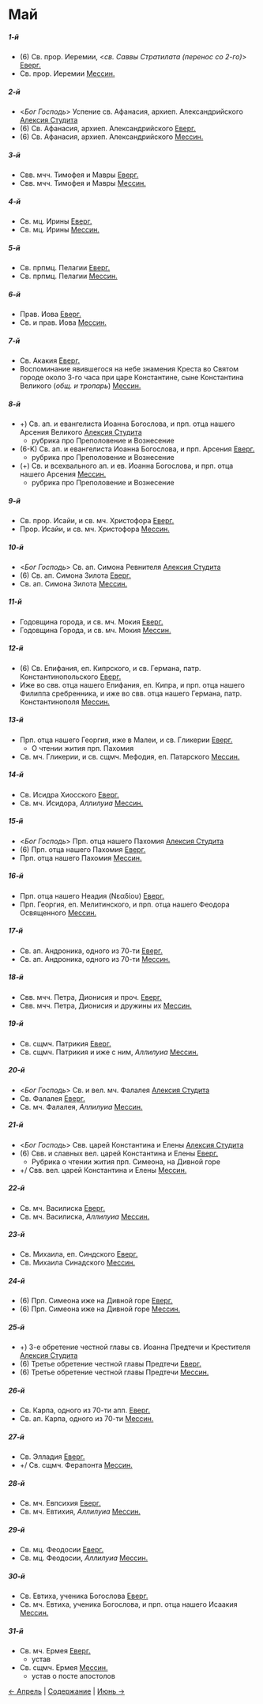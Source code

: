 
# Май

##### 1-й

- (6) Св. прор. Иеремии, <*св. Саввы Стратилата (перенос со 2-го)*> [Еверг.](05_01_EUR.ru.md)
- Св. прор. Иеремии [Мессин.](05_01_MES.ru.md)

##### 2-й

- <*Бог Господь*> Успение св. Афанасия, архиеп. Александрийского [Алексия Студита](05_02_AST.ru.md)
- (6) Св. Афанасия, архиеп. Александрийского [Еверг.](05_02_EUR.ru.md)
- (6) Св. Афанасия, архиеп. Александрийского [Мессин.](05_02_MES.ru.md)

##### 3-й

- Свв. мчч. Тимофея и Мавры [Еверг.](05_03_EUR.ru.md)
- Свв. мчч. Тимофея и Мавры [Мессин.](05_03_MES.ru.md)

##### 4-й

- Св. мц. Ирины [Еверг.](05_04_EUR.ru.md)
- Св. мц. Ирины [Мессин.](05_04_MES.ru.md)

##### 5-й

- Св. прпмц. Пелагии [Еверг.](05_05_EUR.ru.md)
- Св. прпмц. Пелагии [Мессин.](05_05_MES.ru.md)

##### 6-й

- Прав. Иова [Еверг.](05_06_EUR.ru.md)
- Св. и прав. Иова [Мессин.](05_06_MES.ru.md)

##### 7-й

- Св. Акакия [Еверг.](05_07_EUR.ru.md)
- Воспоминание явившегося на небе знамения Креста во Святом городе около 3-го часа при царе Константине, сыне Константина Великого (*общ. и тропарь*) [Мессин.](05_07_MES.ru.md)

##### 8-й

- +) Св. ап. и евангелиста Иоанна Богослова, и прп. отца нашего Арсения Великого [Алексия Студита](05_08_AST.ru.md) 
    - рубрика про Преполовение и Вознесение
- (6-K) Св. ап. и евангелиста Иоанна Богослова, и прп. Арсения [Еверг.](05_08_EUR.ru.md) 
    - рубрика про Преполовение и Вознесение
- (+) Св. и всехвального ап. и ев. Иоанна Богослова, и прп. отца нашего Арсения [Мессин.](05_08_MES.ru.md)  
    - рубрика про Преполовение и Вознесение

##### 9-й

- Св. прор. Исайи, и св. мч. Христофора [Еверг.](05_09_EUR.ru.md)
- Прор. Исайи, и св. мч. Христофора [Мессин.](05_09_MES.ru.md)

##### 10-й

- <*Бог Господь*> Св. ап. Симона Ревнителя [Алексия Студита](05_10_AST.ru.md)
- (6) Св. ап. Симона Зилота [Еверг.](05_10_EUR.ru.md)
- Св. ап. Симона Зилота [Мессин.](05_10_MES.ru.md)

##### 11-й

- Годовщина города, и св. мч. Мокия [Еверг.](05_11_EUR.ru.md)
- Годовщина Города, и св. мч. Мокия [Мессин.](05_11_MES.ru.md)

##### 12-й

- (6) Св. Епифания, еп. Кипрского, и св. Германа, патр. Константинопольского [Еверг.](05_12_EUR.ru.md)
- Иже во свв. отца нашего Епифания, еп. Кипра, и прп. отца нашего Филиппа сребренника, и иже во свв. отца нашего Германа, патр. Константинополя [Мессин.](05_12_MES.ru.md)

##### 13-й

- Прп. отца нашего Георгия, иже в Малеи, и св. Гликерии [Еверг.](05_13_EUR.ru.md)
   - О чтении жития прп. Пахомия
- Св. мч. Гликерии, и св. сщмч. Мефодия, еп. Патарского [Мессин.](05_13_MES.ru.md)

##### 14-й

- Св. Исидра Хиосского [Еверг.](05_14_EUR.ru.md)
- Св. мч. Исидора, *Аллилуиа* [Мессин.](05_14_MES.ru.md)

##### 15-й

- <*Бог Господь*> Прп. отца нашего Пахомия [Алексия Студита](05_15_AST.ru.md)
- (6) Прп. отца нашего Пахомия [Еверг.](05_15_EUR.ru.md)
- Прп. отца нашего Пахомия [Мессин.](05_15_MES.ru.md)

##### 16-й

- Прп. отца нашего Неадия (Νεαδίου) [Еверг.](05_16_EUR.ru.md)
- Прп. Георгия, еп. Мелитинского, и прп. отца нашего Феодора Освященного [Мессин.](05_16_MES.ru.md)

##### 17-й

- Св. ап. Андроника, одного из 70-ти [Еверг.](05_17_EUR.ru.md)
- Св. ап. Андроника, одного из 70-ти [Мессин.](05_17_MES.ru.md)

##### 18-й

- Свв. мчч. Петра, Дионисия и проч. [Еверг.](05_18_EUR.ru.md)
- Свв. мчч. Петра, Дионисия и дружины их [Мессин.](05_18_MES.ru.md)

##### 19-й

- Св. сщмч. Патрикия [Еверг.](05_19_EUR.ru.md)
- Св. сщмч. Патрикия и иже с ним, *Аллилуиа* [Мессин.](05_19_MES.ru.md)

##### 20-й

- <*Бог Господь*> Св. и вел. мч. Фалалея [Алексия Студита](05_20_AST.ru.md)
- Св. Фалалея [Еверг.](05_20_EUR.ru.md)
- Св. мч. Фалалея, *Аллилуиа* [Мессин.](05_20_MES.ru.md)

##### 21-й

- <*Бог Господь*> Свв. царей Константина и Елены [Алексия Студита](05_21_AST.ru.md)
- (6) Свв. и славных вел. царей Константина и Елены [Еверг.](05_21_EUR.ru.md)
   - Рубрика о чтении жития прп. Симеона, на Дивной горе
- +/ Свв. вел. царей Константина и Елены [Мессин.](05_21_MES.ru.md)

##### 22-й

- Св. мч. Василиска [Еверг.](05_22_EUR.ru.md)
- Св. мч. Василиска, *Аллилуиа*  [Мессин.](05_22_MES.ru.md)

##### 23-й

- Св. Михаила, еп. Синдского [Еверг.](05_23_EUR.ru.md)
- Св. Михаила Синадского [Мессин.](05_23_MES.ru.md)

##### 24-й

- (6) Прп. Симеона иже на Дивной горе [Еверг.](05_24_EUR.ru.md)
- (6) Прп. Симеона иже на Дивной горе [Мессин.](05_24_MES.ru.md)

##### 25-й

- +) 3-е обретение честной главы св. Иоанна Предтечи и Крестителя [Алексия Студита](05_25_AST.ru.md)
- (6) Третье обретение честной главы Предтечи [Еверг.](05_25_EUR.ru.md)
- (6) Третье обретение честной главы Предтечи [Мессин.](05_25_MES.ru.md)

##### 26-й

- Св. Карпа, одного из 70-ти апп. [Еверг.](05_26_EUR.ru.md)
- Св. ап. Карпа, одного из 70-ти [Мессин.](05_26_MES.ru.md)

##### 27-й

- Св. Элладия [Еверг.](05_27_EUR.ru.md)
- +/ Св. сщмч. Ферапонта [Мессин.](05_27_MES.ru.md)

##### 28-й

- Св. мч. Евпсихия [Еверг.](05_28_EUR.ru.md)
- Св. мч. Евтихия, *Аллилуиа* [Мессин.](05_28_MES.ru.md)

##### 29-й

- Св. мц. Феодосии [Еверг.](05_29_EUR.ru.md)
- Св. мц. Феодосии, *Аллилуиа* [Мессин.](05_29_MES.ru.md)

##### 30-й

- Св. Евтиха, ученика Богослова [Еверг.](05_30_EUR.ru.md)
- Св. мч. Евтиха, ученика Богослова, и прп. отца нашего Исаакия [Мессин.](05_30_MES.ru.md)

##### 31-й

- Св. мч. Ермея [Еверг.](05_31_EUR.ru.md)
   - устав
- Св. сщмч. Ермея [Мессин.](05_31_MES.ru.md)
   - устав о посте апостолов

[← Апрель](../04_april/README.md) | [Содержание](../README.md) | [Июнь →](../06_june/README.md)
